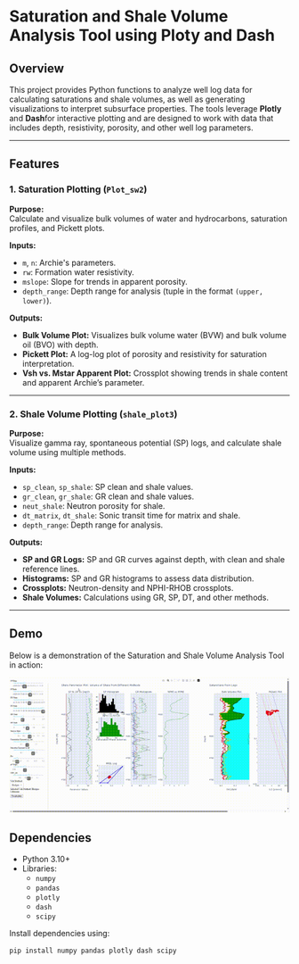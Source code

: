 # Saturation and Shale Volume Analysis Tool using Ploty and Dash

## Overview
This project provides Python functions to analyze well log data for calculating saturations and shale volumes, as well as generating visualizations to interpret subsurface properties. The tools leverage **Plotly** and **Dash**for interactive plotting and are designed to work with data that includes depth, resistivity, porosity, and other well log parameters.

---

## Features

### 1. Saturation Plotting (`Plot_sw2`)
**Purpose:**  
Calculate and visualize bulk volumes of water and hydrocarbons, saturation profiles, and Pickett plots.

**Inputs:**  
- `m`, `n`: Archie's parameters.  
- `rw`: Formation water resistivity.  
- `mslope`: Slope for trends in apparent porosity.  
- `depth_range`: Depth range for analysis (tuple in the format `(upper, lower)`).

**Outputs:**  
- **Bulk Volume Plot:** Visualizes bulk volume water (BVW) and bulk volume oil (BVO) with depth.  
- **Pickett Plot:** A log-log plot of porosity and resistivity for saturation interpretation.  
- **Vsh vs. Mstar Apparent Plot:** Crossplot showing trends in shale content and apparent Archie’s parameter.

---

### 2. Shale Volume Plotting (`shale_plot3`)
**Purpose:**  
Visualize gamma ray, spontaneous potential (SP) logs, and calculate shale volume using multiple methods.

**Inputs:**  
- `sp_clean`, `sp_shale`: SP clean and shale values.  
- `gr_clean`, `gr_shale`: GR clean and shale values.  
- `neut_shale`: Neutron porosity for shale.  
- `dt_matrix`, `dt_shale`: Sonic transit time for matrix and shale.  
- `depth_range`: Depth range for analysis.  

**Outputs:**  
- **SP and GR Logs:** SP and GR curves against depth, with clean and shale reference lines.  
- **Histograms:** SP and GR histograms to assess data distribution.  
- **Crossplots:** Neutron-density and NPHI-RHOB crossplots.  
- **Shale Volumes:** Calculations using GR, SP, DT, and other methods.

---
## Demo  
Below is a demonstration of the Saturation and Shale Volume Analysis Tool in action:  


<img src="demo3.gif" width="800" />



## Dependencies
- Python 3.10+  
- Libraries:  
  - `numpy`  
  - `pandas`  
  - `plotly`  
  - `dash`  
  - `scipy`

Install dependencies using:

```bash
pip install numpy pandas plotly dash scipy
